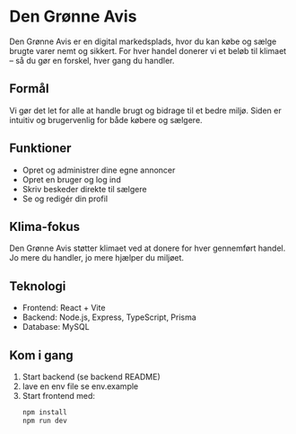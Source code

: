 # Den Grønne Avis

Den Grønne Avis er en digital markedsplads, hvor du kan købe og sælge brugte varer nemt og sikkert. For hver handel donerer vi et beløb til klimaet – så du gør en forskel, hver gang du handler.

## Formål

Vi gør det let for alle at handle brugt og bidrage til et bedre miljø. Siden er intuitiv og brugervenlig for både købere og sælgere.

## Funktioner

- Opret og administrer dine egne annoncer
- Opret en bruger og log ind
- Skriv beskeder direkte til sælgere
- Se og redigér din profil

## Klima-fokus

Den Grønne Avis støtter klimaet ved at donere for hver gennemført handel. Jo mere du handler, jo mere hjælper du miljøet.

## Teknologi

- Frontend: React + Vite
- Backend: Node.js, Express, TypeScript, Prisma
- Database: MySQL

## Kom i gang

1. Start backend (se backend README)
2. lave en env file se env.example
3. Start frontend med:
   ```bash
   npm install
   npm run dev
   ```
